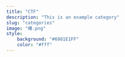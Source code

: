 ```yaml
---
title: "CTF"
description: "This is an example category"
slug: "categories"
image: "椿.png"
style:
    background: "#6981E1FF"
    color: "#fff"
---
```

